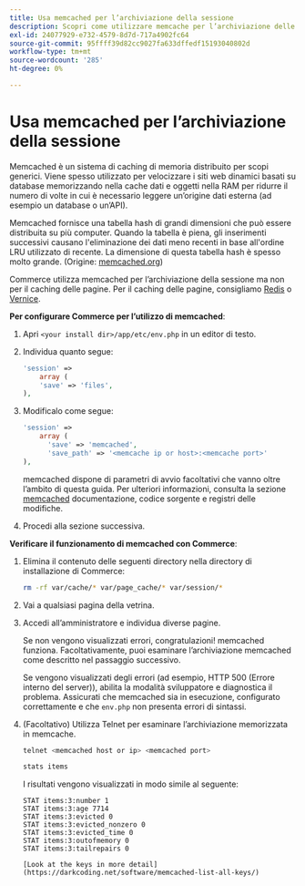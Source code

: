 ```yaml
---
title: Usa memcached per l’archiviazione della sessione
description: Scopri come utilizzare memcache per l’archiviazione delle sessioni di Commerce.
exl-id: 24077929-e732-4579-8d7d-717a4902fc64
source-git-commit: 95ffff39d82cc9027fa633dffedf15193040802d
workflow-type: tm+mt
source-wordcount: '285'
ht-degree: 0%

---
```


# Usa memcached per l’archiviazione della sessione

Memcached è un sistema di caching di memoria distribuito per scopi generici. Viene spesso utilizzato per velocizzare i siti web dinamici basati su database memorizzando nella cache dati e oggetti nella RAM per ridurre il numero di volte in cui è necessario leggere un’origine dati esterna (ad esempio un database o un’API).

Memcached fornisce una tabella hash di grandi dimensioni che può essere distribuita su più computer. Quando la tabella è piena, gli inserimenti successivi causano l&#39;eliminazione dei dati meno recenti in base all&#39;ordine LRU utilizzato di recente. La dimensione di questa tabella hash è spesso molto grande. (Origine: [memcached.org](https://www.memcached.org/))

Commerce utilizza memcached per l’archiviazione della sessione ma non per il caching delle pagine. Per il caching delle pagine, consigliamo [Redis](../cache/redis-pg-cache.md) o [Vernice](../cache/config-varnish.md).

**Per configurare Commerce per l’utilizzo di memcached**:

1. Apri `<your install dir>/app/etc/env.php` in un editor di testo.
1. Individua quanto segue:

   ```php
   'session' =>
       array (
       'save' => 'files',
   ),
   ```

1. Modificalo come segue:

   ```php
   'session' =>
       array (
         'save' => 'memcached',
         'save_path' => '<memcache ip or host>:<memcache port>'
   ),
   ```

   memcached dispone di parametri di avvio facoltativi che vanno oltre l’ambito di questa guida. Per ulteriori informazioni, consulta la sezione [memcached](https://www.php.net/manual/en/memcached.sessions.php) documentazione, codice sorgente e registri delle modifiche.

1. Procedi alla sezione successiva.

**Verificare il funzionamento di memcached con Commerce**:

1. Elimina il contenuto delle seguenti directory nella directory di installazione di Commerce:

   ```bash
   rm -rf var/cache/* var/page_cache/* var/session/*
   ```

1. Vai a qualsiasi pagina della vetrina.

1. Accedi all’amministratore e individua diverse pagine.

   Se non vengono visualizzati errori, congratulazioni! memcached funziona. Facoltativamente, puoi esaminare l’archiviazione memcached come descritto nel passaggio successivo.

   Se vengono visualizzati degli errori (ad esempio, HTTP 500 (Errore interno del server)), abilita la modalità sviluppatore e diagnostica il problema. Assicurati che memcached sia in esecuzione, configurato correttamente e che `env.php` non presenta errori di sintassi.

1. (Facoltativo) Utilizza Telnet per esaminare l’archiviazione memorizzata in memcache.

   ```bash
   telnet <memcached host or ip> <memcached port>
   ```

   ```bash
   stats items
   ```

   I risultati vengono visualizzati in modo simile al seguente:

   ```terminal
   STAT items:3:number 1
   STAT items:3:age 7714
   STAT items:3:evicted 0
   STAT items:3:evicted_nonzero 0
   STAT items:3:evicted_time 0
   STAT items:3:outofmemory 0
   STAT items:3:tailrepairs 0
   
   [Look at the keys in more detail](https://darkcoding.net/software/memcached-list-all-keys/)
   ```
